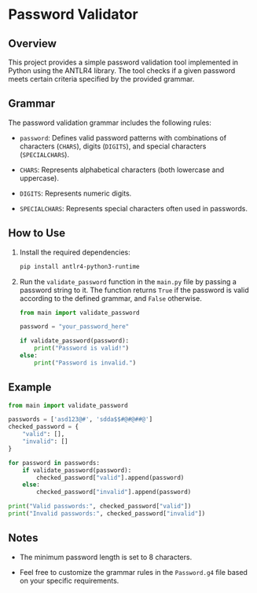 # Password Validator

## Overview

This project provides a simple password validation tool implemented in Python using the ANTLR4 library. The tool checks if a given password meets certain criteria specified by the provided grammar.

## Grammar

The password validation grammar includes the following rules:

- `password`: Defines valid password patterns with combinations of characters (`CHARS`), digits (`DIGITS`), and special characters (`SPECIALCHARS`).

- `CHARS`: Represents alphabetical characters (both lowercase and uppercase).

- `DIGITS`: Represents numeric digits.

- `SPECIALCHARS`: Represents special characters often used in passwords.

## How to Use

1. Install the required dependencies:

   ```bash
   pip install antlr4-python3-runtime
   ```

2. Run the `validate_password` function in the `main.py` file by passing a password string to it. The function returns `True` if the password is valid according to the defined grammar, and `False` otherwise.

   ```python
   from main import validate_password

   password = "your_password_here"

   if validate_password(password):
       print("Password is valid!")
   else:
       print("Password is invalid.")
   ```

## Example

```python
from main import validate_password

passwords = ['asd123@#', 'sdda$$#@#@##@']
checked_password = {
    "valid": [],
    "invalid": []
}

for password in passwords:
    if validate_password(password):
        checked_password["valid"].append(password)
    else:
        checked_password["invalid"].append(password)

print("Valid passwords:", checked_password["valid"])
print("Invalid passwords:", checked_password["invalid"])
```

## Notes

- The minimum password length is set to 8 characters.

- Feel free to customize the grammar rules in the `Password.g4` file based on your specific requirements.